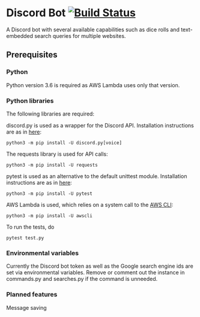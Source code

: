 
# Discord Bot [![Build Status](https://travis-ci.org/slateny/discord-bot.svg?branch=master)](https://travis-ci.org/slateny/discord-bot)

A Discord bot with several available capabilities such as dice rolls and text-embedded search queries for multiple websites.

## Prerequisites

### Python

Python version 3.6 is required as AWS Lambda uses only that version.

### Python libraries

The following libraries are required:

discord.py is used as a wrapper for the Discord API. Installation instructions are as in [here](https://pypi.org/project/discord.py/):

```
python3 -m pip install -U discord.py[voice]
```

The requests library is used for API calls:

```
python3 -m pip install -U requests
```

pytest is used as an alternative to the default unittest module. Installation instructions are as in [here](https://docs.pytest.org/en/latest/getting-started.html):

```
python3 -m pip install -U pytest
```

AWS Lambda is used, which relies on a system call to the [AWS CLI](https://aws.amazon.com/cli/):

```
python3 -m pip install -U awscli
```

To run the tests, do

```
pytest test.py
```

### Environmental variables

Currently the Discord bot token as well as the Google search engine ids are set via environmental variables. Remove or comment out the instance in commands.py and searches.py if the command is unneeded.

### Planned features

Message saving
